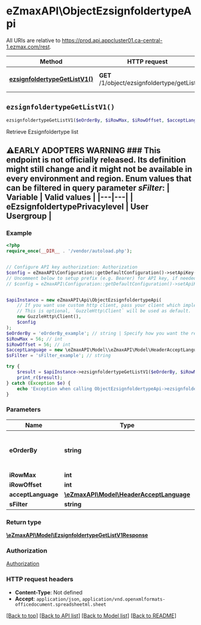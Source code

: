 # eZmaxAPI\ObjectEzsignfoldertypeApi

All URIs are relative to https://prod.api.appcluster01.ca-central-1.ezmax.com/rest.

Method | HTTP request | Description
------------- | ------------- | -------------
[**ezsignfoldertypeGetListV1()**](ObjectEzsignfoldertypeApi.md#ezsignfoldertypeGetListV1) | **GET** /1/object/ezsignfoldertype/getList | Retrieve Ezsignfoldertype list


## `ezsignfoldertypeGetListV1()`

```php
ezsignfoldertypeGetListV1($eOrderBy, $iRowMax, $iRowOffset, $acceptLanguage, $sFilter): \eZmaxAPI\Model\EzsignfoldertypeGetListV1Response
```

Retrieve Ezsignfoldertype list

## ⚠️EARLY ADOPTERS WARNING  ### This endpoint is not officially released. Its definition might still change and it might not be available in every environment and region.  Enum values that can be filtered in query parameter *sFilter*:  | Variable | Valid values | |---|---| | eEzsignfoldertypePrivacylevel | User<br>Usergroup |

### Example

```php
<?php
require_once(__DIR__ . '/vendor/autoload.php');


// Configure API key authorization: Authorization
$config = eZmaxAPI\Configuration::getDefaultConfiguration()->setApiKey('Authorization', 'YOUR_API_KEY');
// Uncomment below to setup prefix (e.g. Bearer) for API key, if needed
// $config = eZmaxAPI\Configuration::getDefaultConfiguration()->setApiKeyPrefix('Authorization', 'Bearer');


$apiInstance = new eZmaxAPI\Api\ObjectEzsignfoldertypeApi(
    // If you want use custom http client, pass your client which implements `GuzzleHttp\ClientInterface`.
    // This is optional, `GuzzleHttp\Client` will be used as default.
    new GuzzleHttp\Client(),
    $config
);
$eOrderBy = 'eOrderBy_example'; // string | Specify how you want the results to be sorted
$iRowMax = 56; // int
$iRowOffset = 56; // int
$acceptLanguage = new \eZmaxAPI\Model\\eZmaxAPI\Model\HeaderAcceptLanguage(); // \eZmaxAPI\Model\HeaderAcceptLanguage
$sFilter = 'sFilter_example'; // string

try {
    $result = $apiInstance->ezsignfoldertypeGetListV1($eOrderBy, $iRowMax, $iRowOffset, $acceptLanguage, $sFilter);
    print_r($result);
} catch (Exception $e) {
    echo 'Exception when calling ObjectEzsignfoldertypeApi->ezsignfoldertypeGetListV1: ', $e->getMessage(), PHP_EOL;
}
```

### Parameters

Name | Type | Description  | Notes
------------- | ------------- | ------------- | -------------
 **eOrderBy** | **string**| Specify how you want the results to be sorted | [optional]
 **iRowMax** | **int**|  | [optional]
 **iRowOffset** | **int**|  | [optional]
 **acceptLanguage** | [**\eZmaxAPI\Model\HeaderAcceptLanguage**](../Model/.md)|  | [optional]
 **sFilter** | **string**|  | [optional]

### Return type

[**\eZmaxAPI\Model\EzsignfoldertypeGetListV1Response**](../Model/EzsignfoldertypeGetListV1Response.md)

### Authorization

[Authorization](../../README.md#Authorization)

### HTTP request headers

- **Content-Type**: Not defined
- **Accept**: `application/json`, `application/vnd.openxmlformats-officedocument.spreadsheetml.sheet`

[[Back to top]](#) [[Back to API list]](../../README.md#endpoints)
[[Back to Model list]](../../README.md#models)
[[Back to README]](../../README.md)
